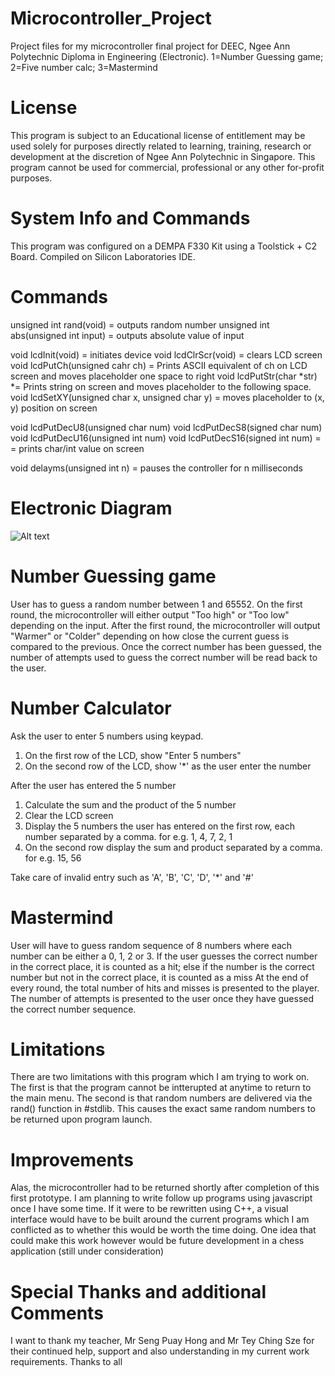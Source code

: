 # Microcontroller_Project

Project files for my microcontroller  final project for DEEC, Ngee Ann Polytechnic Diploma in Engineering (Electronic). 
  1=Number Guessing game; 
  2=Five number calc; 
  3=Mastermind
  
# License

This program is subject to an Educational license of entitlement may be used solely for purposes directly related to learning, training, research or development at the discretion of Ngee Ann Polytechnic in Singapore. This program cannot be used for commercial, professional or any other for-profit purposes.

# System Info and Commands

This program was configured on a DEMPA F330 Kit using a Toolstick + C2 Board. Compiled on Silicon Laboratories IDE.

Commands
=====================
unsigned int rand(void) = outputs random number
unsigned int abs(unsigned int input) = outputs absolute value of input

void lcdInit(void) = initiates device
void lcdClrScr(void) = clears LCD screen
void lcdPutCh(unsigned cahr ch) = Prints ASCII equivalent of ch on LCD screen and moves placeholder one space to right
void lcdPutStr(char *str) *= Prints string on screen and moves placeholder to the following space.
void lcdSetXY(unsigned char x, unsigned char y) = moves placeholder to (x, y) position on screen

void lcdPutDecU8(unsigned char num) 
void lcdPutDecS8(signed char num)
void lcdPutDecU16(unsigned int num)
void lcdPutDecS16(signed int num) = = prints char/int value on screen

void delayms(unsigned int n) = pauses the controller for n milliseconds

Electronic Diagram
====================
![Alt text](/pictures/Schematic.jpg?raw=true "Optional Title")


# Number Guessing game

User has to guess a random number between 1 and 65552. On the first round, the microcontroller will either output "Too high" or "Too low" depending on the input. After the first round, the microcontroller will output "Warmer" or "Colder" depending on how close the current guess is compared to the previous. Once the correct number has been guessed, the number of attempts used to guess the correct number will be read back to the user.

# Number Calculator

Ask the user to enter 5 numbers using keypad.
  1. On the first row of the LCD, show "Enter 5 numbers"
  2. On the second row of the LCD, show '*' as the user enter the number

After the user has entered the 5 number
  1. Calculate the sum and the product of the 5 number
  2. Clear the LCD screen
  3. Display the 5 numbers the user has entered on the first row, each number separated by a comma.
     for e.g.  1, 4, 7, 2, 1
  4. On the second row display the sum and product separated by a comma.
     for e.g. 15, 56

Take care of invalid entry such as 'A', 'B', 'C', 'D', '*' and '#'

# Mastermind

User will have to guess random sequence of 8 numbers where each number can be either a 0, 1, 2 or 3.
If the user guesses the correct number in the correct place, it is counted as a hit;
else if the number is the correct number but not in the correct place, it is counted as a miss
At the end of every round, the total number of hits and misses is presented to the player.
The number of attempts is presented to the user once they have guessed the correct number sequence.

# Limitations

There are two limitations with this program which I am trying to work on. The first is that the program cannot be intterupted at anytime to return to the main menu. The second is that random numbers are delivered via the rand() function in #stdlib. This causes the exact same random numbers to be returned upon program launch.

# Improvements

Alas, the microcontroller had to be returned shortly after completion of this first prototype. I am planning to write follow up programs using javascript once I have some time. If it were to be rewritten using C++, a visual interface would have to be built around the current programs which I am conflicted as to whether this would be worth the time doing. One idea that could make this work however would be future development in a chess application (still under consideration)

# Special Thanks and additional Comments

I want to thank my teacher, Mr Seng Puay Hong and Mr Tey Ching Sze for their continued help, support and also understanding in my current work requirements. Thanks to all

